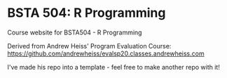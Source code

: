 # BSTA 504: R Programming

Course website for BSTA504 - R Programming

Derived from Andrew Heiss' Program Evaluation Course: https://github.com/andrewheiss/evalsp20.classes.andrewheiss.com

I've made his repo into a template - feel free to make another repo with it!
